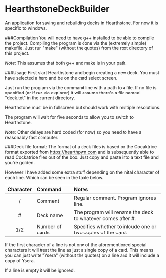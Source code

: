 HearthstoneDeckBuilder
======================

An application for saving and rebuilding decks in Hearthstone. For now it is specific to windows.

###Compilation
You will need to have g++ installed to be able to compile the project. Compiling the program is done via the (extremely simple) makefile. Just run "make" (without the quotes) from the root directory of this project. 

_Note:_ This assumes that both g++ and make is in your path.

###Usage
First start Hearthstone and begin creating a new deck. You must have selected a hero and be on the card select screen.

Just run the program via the command line with a path to a file. If no file is specified (or if run via explorer) it will assume there's a file named "deck.txt" in the current directory.

Hearthstone must be in fullscreen but should work with multiple resolutions.

The program will wait for five seconds to allow you to switch to Hearthstone.

_Note:_ Other delays are hard coded (for now) so you need to have a reasonably fast computer.

###Deck file format:
The format of a deck files is based on the Cocaktrice format exported from https://hearthpwn.com and is subsequently able to read Cockatrice files out of the box. Just copy and paste into a text file and you're golden.

However I have added some extra stuff depending on the inital character of each line. Which can be seen in the table below.

|Character | Command | Notes|
|:--------:|:--------|:------|
| / | Comment | Regular comment. Program ignores line.|
| # | Deck name | The program will rename the deck to whatever comes after #.|
| 1/2 | Number of cards | Specifies whether to inlcude one or two copies of the card.|

If the first character of a line is not one of the aforementioned special characters it will treat the line as just a single copy of a card. This means you can just write "Ysera" (without the quotes) on a line and it will include a copy of Ysera.

If a line is empty it will be ignored.
